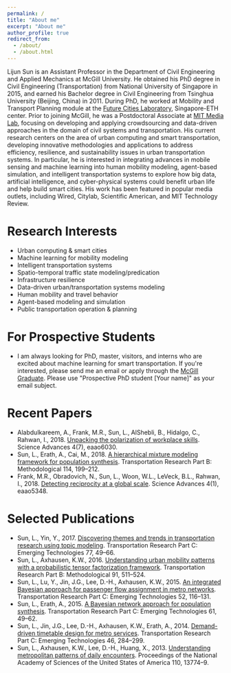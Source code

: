 ```yaml
---
permalink: /
title: "About me"
excerpt: "About me"
author_profile: true
redirect_from: 
  - /about/
  - /about.html
---
```


Lijun Sun is an Assistant Professor in the Department of Civil Engineering and Applied Mechanics at McGill University. He obtained his PhD degree in Civil Engineering (Transportation) from National University of Singapore in 2015, and earned his Bachelor degree in Civil Engineering from Tsinghua University (Beijing, China) in 2011. During PhD, he worked at Mobility and Transport Planning module at the [Future Cities Laboratory](http://www.fcl.ethz.ch/), Singapore-ETH center. Prior to joining McGill, he was a Postdoctoral Associate at [MIT Media Lab](https://www.media.mit.edu/), focusing on developing and applying crowdsourcing and data-driven approaches in the domain of civil systems and transportation. His current research centers on the area of urban computing and smart transportation, developing innovative methodologies and applications to address efficiency, resilience, and sustainability issues in urban transportation systems. In particular, he is interested in integrating advances in mobile sensing and machine learning into human mobility modeling, agent-based simulation, and intelligent transportation systems to explore how big data, artificial intelligence, and cyber-physical systems could benefit urban life and help build smart cities. His work has been featured in popular media outlets, including Wired, Citylab, Scientific American, and MIT Technology Review.

Research Interests
======
* Urban computing & smart cities
* Machine learning for mobility modeling
* Intelligent transportation systems
* Spatio-temporal traffic state modeling/predication
* Infrastructure resilience
* Data-driven urban/transportation systems modeling
* Human mobility and travel behavior
* Agent-based modeling and simulation
* Public transportation operation & planning

For Prospective Students
======
* I am always looking for PhD, master, visitors, and interns who are excited about machine learning for smart transportation. If you're interested, please send me an email or apply through the [McGill Graduate](https://www.mcgill.ca/civil/grad). Please use "Prospective PhD student [Your name]" as your email subject.


Recent Papers
======
* Alabdulkareem, A., Frank, M.R., Sun, L., AlShebli, B., Hidalgo, C., Rahwan, I., 2018. [Unpacking the polarization of workplace skills](http://dx.doi.org/10.1126/sciadv.eaao6030). Science Advances 4(7), eaao6030.
* Sun, L., Erath, A., Cai, M., 2018. [A hierarchical mixture modeling framework for population synthesis](https://doi.org/10.1016/j.trb.2018.06.002). Transportation Research Part B: Methodological 114, 199–212. 
* Frank, M.R., Obradovich, N., Sun, L., Woon, W.L., LeVeck, B.L., Rahwan, I., 2018. [Detecting reciprocity at a global scale](http://dx.doi.org/10.1126/sciadv.aao5348). Science Advances 4(1), eaao5348.


Selected Publications
======
* Sun, L., Yin, Y., 2017. [Discovering themes and trends in transportation research using topic modeling](http://dx.doi.org/10.1016/j.trc.2017.01.013). Transportation Research Part C: Emerging Technologies 77, 49–66.
* Sun, L., Axhausen, K.W., 2016. [Understanding urban mobility patterns with a probabilistic tensor factorization framework](http://dx.doi.org/10.1016/j.trb.2016.06.011). Transportation Research Part B: Methodological 91, 511–524.
* Sun, L., Lu, Y., Jin, J.G., Lee, D.-H., Axhausen, K.W., 2015. [An integrated Bayesian approach for passenger flow assignment in metro networks](http://dx.doi.org/10.1016/j.trc.2015.01.001). Transportation Research Part C: Emerging Technologies 52, 116–131.
* Sun, L., Erath, A., 2015. [A Bayesian network approach for population synthesis](http://dx.doi.org/10.1016/j.trc.2015.10.010). Transportation Research Part C: Emerging Technologies 61, 49–62.
* Sun, L., Jin, J.G., Lee, D.-H., Axhausen, K.W., Erath, A., 2014. [Demand-driven timetable design for metro services](http://dx.doi.org/10.1016/j.trc.2014.06.003). Transportation Research Part C: Emerging Technologies 46, 284–299. 
* Sun, L., Axhausen, K.W., Lee, D.-H., Huang, X., 2013. [Understanding metropolitan patterns of daily encounters](http://dx.doi.org/10.1073/pnas.1306440110). Proceedings of the National Academy of Sciences of the United States of America 110, 13774–9.